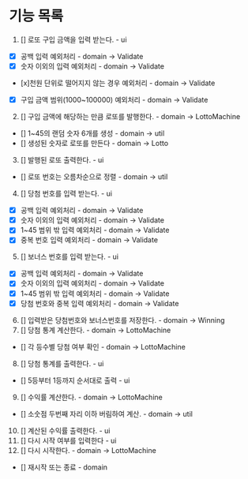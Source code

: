 # 기능 목록
1. [] 로또 구입 금액을 입력 받는다. - ui
  - [x] 공백 입력 예외처리 - domain -> Validate
  - [x] 숫자 이외의 입력 예외처리 - domain -> Validate
  - [x]천원 단위로 떨어지지 않는 경우 예외처리 - domain -> Validate
  - [x] 구입 금액 범위(1000~100000) 예외처리  - domain -> Validate
2. [] 구입 금액에 해당하는 만큼 로또를 발행한다. - domain -> LottoMachine
  - [] 1~45의 랜덤 숫자 6개를 생성 - domain -> util
  - [] 생성된 숫자로 로또를 만든다 - domain -> Lotto
3. [] 발행된 로또 출력한다. - ui
  - [] 로또 번호는 오름차순으로 정렬 - domain -> util
4. [] 당첨 번호를 입력 받는다. - ui
  - [x] 공백 입력 예외처리 - domain -> Validate
  - [x] 숫자 이외의 입력 예외처리 - domain -> Validate
  - [x] 1~45 범위 밖 입력 예외처리 - domain -> Validate
  - [x] 중복 번호 입력 예외처리 - domain -> Validate
5. [] 보너스 번호를 입력 받는다. - ui
  - [x] 공백 입력 예외처리 - domain -> Validate
  - [x] 숫자 이외의 입력 예외처리 - domain -> Validate
  - [x] 1~45 범위 밖 입력 예외처리 - domain -> Validate
  - [x] 당첨 번호와 중복 입력 예외처리 - domain -> Validate
6. [] 입력받은 당첨번호와 보너스번호를 저장한다. - domain -> Winning
7. [] 당첨 통계 계산한다. - domain -> LottoMachine
 - [] 각 등수별 당첨 여부 확인 - domain -> LottoMachine
8. [] 당첨 통계를 출력한다. - ui
 - [] 5등부터 1등까지 순서대로 출력 - ui
9. [] 수익률 계산한다. - domain -> LottoMachine
 - [] 소숫점 두번째 자리 이하 버림하여 계산. - domain -> util
10. [] 계산된 수익률 출력한다. - ui
11. [] 다시 시작 여부를 입력한다 - ui
12. [] 다시 시작한다. - domain -> LottoMachine
  - [] 재시작 또는 종료 - domain